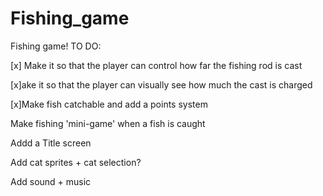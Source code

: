 # Fishing_game
Fishing game!
TO DO:

[x] Make it so that the player can control how far the fishing rod is cast 

[x]ake it so that the player can visually see how much the cast is charged

[x]Make fish catchable and add a points system

Make fishing 'mini-game' when a fish is caught

Addd a Title screen

Add cat sprites + cat selection?

Add sound + music

